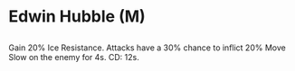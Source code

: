 # Edwin Hubble (M)

## 

Gain 20% Ice Resistance. Attacks have a 30% chance to inflict 20% Move Slow on the enemy for 4s. CD: 12s.